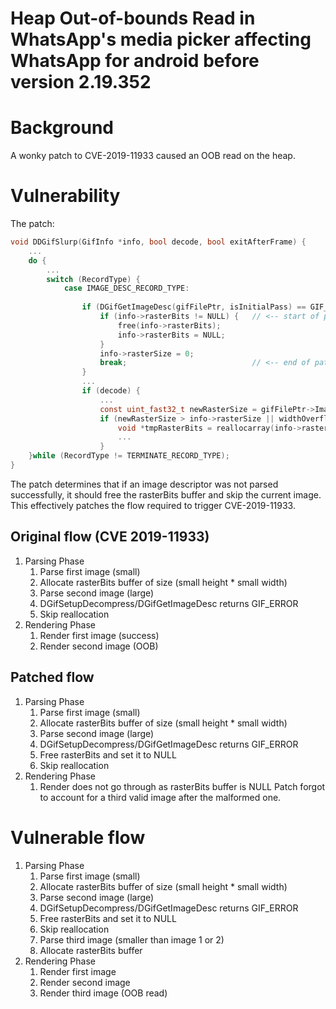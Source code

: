 # Heap Out-of-bounds Read in WhatsApp's media picker affecting WhatsApp for android before version 2.19.352

# Background
A wonky patch to CVE-2019-11933 caused an OOB read on the heap.

# Vulnerability
The patch:
```c
void DDGifSlurp(GifInfo *info, bool decode, bool exitAfterFrame) {
    ...
    do {
        ...
        switch (RecordType) {
            case IMAGE_DESC_RECORD_TYPE:
           
                if (DGifGetImageDesc(gifFilePtr, isInitialPass) == GIF_ERROR) {
                    if (info->rasterBits != NULL) {   // <-- start of patch
                        free(info->rasterBits);
                        info->rasterBits = NULL;
                    }
                    info->rasterSize = 0;
                    break;                            // <-- end of patch
                }
                ...
                if (decode) {
                    ...
                    const uint_fast32_t newRasterSize = gifFilePtr->Image.Width * gifFilePtr->Image.Height;
                    if (newRasterSize > info->rasterSize || widthOverflow > 0 || heightOverflow > 0) {
                        void *tmpRasterBits = reallocarray(info->rasterBits, newRasterSize, sizeof(GifPixelType));
                        ...
                    }
    }while (RecordType != TERMINATE_RECORD_TYPE);
}
```
The patch determines that if an image descriptor was not parsed successfully, it should free the rasterBits buffer and skip the current image. This effectively patches the flow required to trigger CVE-2019-11933.
## Original flow (CVE 2019-11933)
1. Parsing Phase
   1. Parse first image (small)
   1. Allocate rasterBits buffer of size (small height * small width)
   1. Parse second image (large)
   1. DGifSetupDecompress/DGifGetImageDesc returns GIF_ERROR
   1. Skip reallocation
1. Rendering Phase
   1. Render first image (success)
   1. Render second image (OOB)
## Patched flow
1. Parsing Phase
   1. Parse first image (small)
   1. Allocate rasterBits buffer of size (small height * small width)
   1. Parse second image (large)
   1. DGifSetupDecompress/DGifGetImageDesc returns GIF_ERROR
   1. Free rasterBits and set it to NULL
   1. Skip reallocation
1. Rendering Phase
   1. Render does not go through as rasterBits buffer is NULL
Patch forgot to account for a third valid image after the malformed one.
# Vulnerable flow
1. Parsing Phase
   1. Parse first image (small)
   1. Allocate rasterBits buffer of size (small height * small width)
   1. Parse second image (large)
   1. DGifSetupDecompress/DGifGetImageDesc returns GIF_ERROR
   1. Free rasterBits and set it to NULL
   1. Skip reallocation
   1. Parse third image (smaller than image 1 or 2)
   1. Allocate rasterBits buffer
1. Rendering Phase
   1. Render first image
   1. Render second image
   1. Render third image (OOB read)
